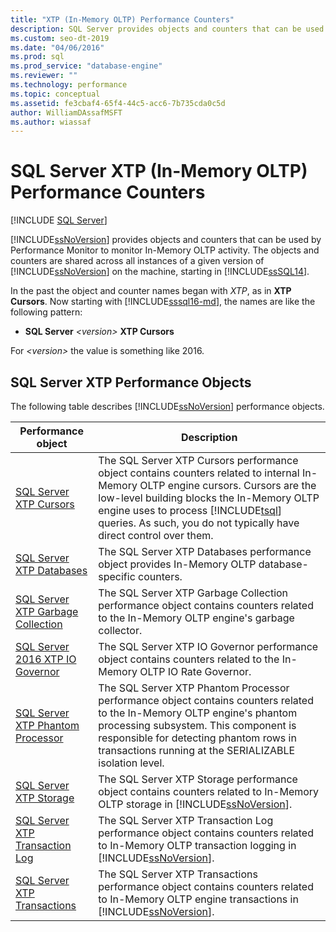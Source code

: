 ```yaml
---
title: "XTP (In-Memory OLTP) Performance Counters"
description: SQL Server provides objects and counters that can be used by Performance Monitor to monitor In-Memory OLTP activity.
ms.custom: seo-dt-2019
ms.date: "04/06/2016"
ms.prod: sql
ms.prod_service: "database-engine"
ms.reviewer: ""
ms.technology: performance
ms.topic: conceptual
ms.assetid: fe3cbaf4-65f4-44c5-acc6-7b735cda0c5d
author: WilliamDAssafMSFT
ms.author: wiassaf
---
```

# SQL Server XTP (In-Memory OLTP) Performance Counters
 [!INCLUDE [SQL Server](../../includes/applies-to-version/sqlserver.md)]

  [!INCLUDE[ssNoVersion](../../includes/ssnoversion-md.md)] provides objects and counters that can be used by Performance Monitor to monitor In-Memory OLTP activity. The objects and counters are shared across all instances of a given version of [!INCLUDE[ssNoVersion](../../includes/ssnoversion-md.md)] on the machine, starting in [!INCLUDE[ssSQL14](../../includes/sssql14-md.md)].  
  
 In the past the object and counter names began with *XTP*, as in **XTP Cursors**. Now starting with [!INCLUDE[sssql16-md](../../includes/sssql16-md.md)], the names are like the following pattern:  
  
-   **SQL Server** *\<version>* **XTP Cursors**  
  
 For *\<version>* the value is something like 2016.  
  
##  <a name="SQLServerPOs"></a> SQL Server XTP Performance Objects  
 The following table describes [!INCLUDE[ssNoVersion](../../includes/ssnoversion-md.md)] performance objects.  
  
|Performance object|Description|  
|------------------------|-----------------|  
|[SQL Server XTP Cursors](../../relational-databases/performance-monitor/sql-server-xtp-cursors.md)|The SQL Server XTP Cursors performance object contains counters related to internal In-Memory OLTP engine cursors. Cursors are the low-level building blocks the In-Memory OLTP engine uses to process [!INCLUDE[tsql](../../includes/tsql-md.md)] queries. As such, you do not typically have direct control over them.|  
|[SQL Server XTP Databases](../../relational-databases/performance-monitor/sql-server-xtp-databases.md)|The SQL Server XTP Databases performance object provides In-Memory OLTP database-specific counters.|  
|[SQL Server XTP Garbage Collection](../../relational-databases/performance-monitor/sql-server-xtp-garbage-collection.md)|The SQL Server XTP Garbage Collection performance object contains counters related to the In-Memory OLTP engine's garbage collector.|  
|[SQL Server 2016 XTP IO Governor](../../relational-databases/performance-monitor/sql-server-xtp-io-governor.md)|The SQL Server XTP IO Governor performance object contains counters related to the In-Memory OLTP IO Rate Governor.|
|[SQL Server XTP Phantom Processor](../../relational-databases/performance-monitor/sql-server-xtp-phantom-processor.md)|The SQL Server XTP Phantom Processor performance object contains counters related to the In-Memory OLTP engine's phantom processing subsystem. This component is responsible for detecting phantom rows in transactions running at the SERIALIZABLE isolation level.|  
|[SQL Server XTP Storage](../../relational-databases/performance-monitor/sql-server-xtp-storage.md)|The SQL Server XTP Storage performance object contains counters related to In-Memory OLTP storage in [!INCLUDE[ssNoVersion](../../includes/ssnoversion-md.md)].|  
|[SQL Server XTP Transaction Log](../../relational-databases/performance-monitor/sql-server-xtp-transaction-log.md)|The SQL Server XTP Transaction Log performance object contains counters related to In-Memory OLTP transaction logging in [!INCLUDE[ssNoVersion](../../includes/ssnoversion-md.md)].|  
|[SQL Server XTP Transactions](../../relational-databases/performance-monitor/sql-server-xtp-transactions.md)|The SQL Server XTP Transactions performance object contains counters related to In-Memory OLTP engine transactions in [!INCLUDE[ssNoVersion](../../includes/ssnoversion-md.md)].|  
  
  
